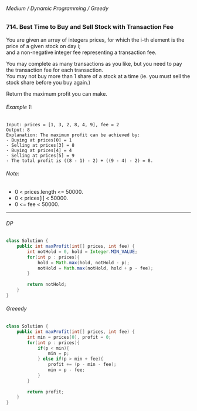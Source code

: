 ###### Medium / Dynamic Programming / Greedy

### 714. Best Time to Buy and Sell Stock with Transaction Fee

You are given an array of integers prices, for which the i-th element is the price of a given stock on day i;   
and a non-negative integer fee representing a transaction fee.

You may complete as many transactions as you like, but you need to pay the transaction fee for each transaction.   
You may not buy more than 1 share of a stock at a time (ie. you must sell the stock share before you buy again.)

Return the maximum profit you can make.

###### Example 1:
```
Input: prices = [1, 3, 2, 8, 4, 9], fee = 2
Output: 8
Explanation: The maximum profit can be achieved by:
- Buying at prices[0] = 1
- Selling at prices[3] = 8
- Buying at prices[4] = 4
- Selling at prices[5] = 9
- The total profit is ((8 - 1) - 2) + ((9 - 4) - 2) = 8.
```
###### Note:
- 0 < prices.length <= 50000.
- 0 < prices[i] < 50000.
- 0 <= fee < 50000.

***
###### DP
```java
class Solution {
    public int maxProfit(int[] prices, int fee) {
        int notHold = 0, hold = Integer.MIN_VALUE;
        for(int p : prices){
            hold = Math.max(hold, notHold - p);
            notHold = Math.max(notHold, hold + p - fee);
        }
        
        return notHold;
    }
}
```
###### Greeedy
```java
class Solution {
    public int maxProfit(int[] prices, int fee) {
        int min = prices[0], profit = 0;
        for(int p : prices){
            if(p < min){
                min = p;
            } else if(p > min + fee){
                profit += (p - min - fee);
                min = p - fee;
            }
        }
        
        return profit;
    }
}
```
